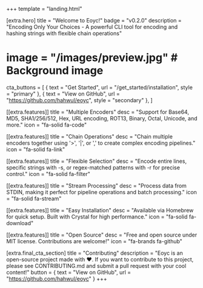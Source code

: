 +++
template = "landing.html"

[extra.hero]
title = "Welcome to Eoyc!"
badge = "v0.2.0"
description = "Encoding Only Your Choices - A powerful CLI tool for encoding and hashing strings with flexible chain operations"
# image = "/images/preview.jpg" # Background image
cta_buttons = [
    { text = "Get Started", url = "/get_started/installation", style = "primary" },
    { text = "View on GitHub", url = "https://github.com/hahwul/eoyc", style = "secondary" },
]

[[extra.features]]
title = "Multiple Encoders"
desc = "Support for Base64, MD5, SHA1/256/512, Hex, URL encoding, ROT13, Binary, Octal, Unicode, and more."
icon = "fa-solid fa-code"

[[extra.features]]
title = "Chain Operations"
desc = "Chain multiple encoders together using '>', '|', or ',' to create complex encoding pipelines."
icon = "fa-solid fa-link"

[[extra.features]]
title = "Flexible Selection"
desc = "Encode entire lines, specific strings with -s, or regex-matched patterns with -r for precise control."
icon = "fa-solid fa-filter"

[[extra.features]]
title = "Stream Processing"
desc = "Process data from STDIN, making it perfect for pipeline operations and batch processing."
icon = "fa-solid fa-stream"

[[extra.features]]
title = "Easy Installation"
desc = "Available via Homebrew for quick setup. Built with Crystal for high performance."
icon = "fa-solid fa-download"

[[extra.features]]
title = "Open Source"
desc = "Free and open source under MIT license. Contributions are welcome!"
icon = "fa-brands fa-github"

[extra.final_cta_section]
title = "Contributing"
description = "Eoyc is an open-source project made with ❤️. If you want to contribute to this project, please see CONTRIBUTING.md and submit a pull request with your cool content!"
button = { text = "View on GitHub", url = "https://github.com/hahwul/eoyc" }
+++
